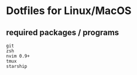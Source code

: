 # Dotfiles for Linux/MacOS

## required packages / programs

```
git
zsh
nvim 0.9+
tmux
starship

```
